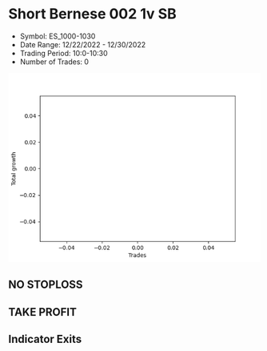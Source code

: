 # Short Bernese 002 1v SB 
- Symbol: ES_1000-1030
- Date Range: 12/22/2022 - 12/30/2022
- Trading Period: 10:0-10:30
- Number of Trades: 0

![Plot](ShortBernese0021vSBES_1000-1030.png)
## NO STOPLOSS














## TAKE PROFIT











## Indicator Exits


